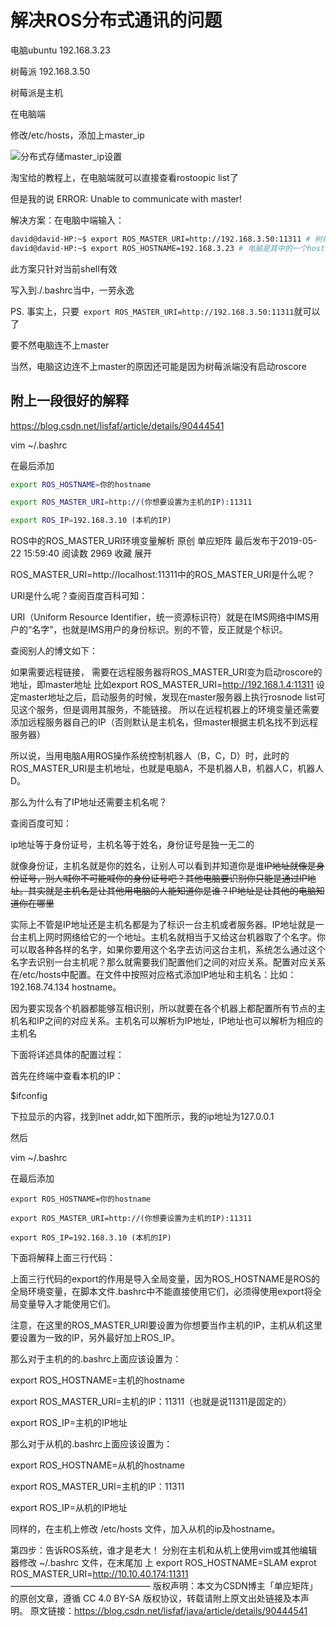 # 解决ROS分布式通讯的问题

电脑ubuntu 192.168.3.23

树莓派 192.168.3.50

树莓派是主机

在电脑端

修改/etc/hosts，添加上master_ip

![分布式存储master_ip设置](/home/david/文档/分布式存储master_ip设置.png)

淘宝给的教程上，在电脑端就可以直接查看rostoopic list了

但是我的说 ERROR: Unable to communicate with master!

解决方案：在电脑中端输入：

```bash
david@david-HP:~$ export ROS_MASTER_URI=http://192.168.3.50:11311 # 树莓派是master
david@david-HP:~$ export ROS_HOSTNAME=192.168.3.23 # 电脑是其中的一个host
```

此方案只针对当前shell有效

写入到./.bashrc当中，一劳永逸

PS. 事实上，只要` export ROS_MASTER_URI=http://192.168.3.50:11311`就可以了

要不然电脑连不上master



当然，电脑这边连不上master的原因还可能是因为树莓派端没有启动roscore



## 附上一段很好的解释



https://blog.csdn.net/lisfaf/article/details/90444541

vim ~/.bashrc

在最后添加

```bash
export ROS_HOSTNAME=你的hostname

export ROS_MASTER_URI=http://(你想要设置为主机的IP):11311

export ROS_IP=192.168.3.10 (本机的IP)
```



ROS中的ROS_MASTER_URI环境变量解析
原创 单应矩阵 最后发布于2019-05-22 15:59:40 阅读数 2969 收藏
展开

ROS_MASTER_URI=http://localhost:11311中的ROS_MASTER_URI是什么呢？

URI是什么呢？查阅百度百科可知：

URI（Uniform Resource Identifier，统一资源标识符）就是在IMS网络中IMS用户的“名字”，也就是IMS用户的身份标识。别的不管，反正就是个标识。

查阅别人的博文如下：

如果需要远程链接，
需要在远程服务器将ROS_MASTER_URI变为启动roscore的地址，即master地址
比如export ROS_MASTER_URI=http://192.168.1.4:11311
设定master地址之后，启动服务的时候，发现在master服务器上执行rosnode list可见这个服务，但是调用其服务，不能链接。
所以在远程机器上的环境变量还需要添加远程服务器自己的IP（否则默认是主机名，但master根据主机名找不到远程服务器）

所以说，当用电脑A用ROS操作系统控制机器人（B，C，D）时，此时的ROS_MASTER_URI是主机地址，也就是电脑A，不是机器人B，机器人C，机器人D。

那么为什么有了IP地址还需要主机名呢？

查阅百度可知：

ip地址等于身份证号，主机名等于姓名，身份证号是独一无二的

就像身份证，主机名就是你的姓名，让别人可以看到并知道你是谁~~IP地址就像是身份证号，别人喊你不可能喊你的身份证号吧？其他电脑要识别你只能是通过IP地址。其实就是主机名是让其他用电脑的人能知道你是谁？IP地址是让其他的电脑知道你在哪里~~

实际上不管是IP地址还是主机名都是为了标识一台主机或者服务器。IP地址就是一台主机上网时网络给它的一个地址。主机名就相当于又给这台机器取了个名字。你可以取各种各样的名字，如果你要用这个名字去访问这台主机，系统怎么通过这个名字去识别一台主机呢？那么就需要我们配置他们之间的对应关系。配置对应关系在/etc/hosts中配置。在文件中按照对应格式添加IP地址和主机名：比如：192.168.74.134 hostname。

因为要实现各个机器都能够互相识别，所以就要在各个机器上都配置所有节点的主机名和IP之间的对应关系。主机名可以解析为IP地址，IP地址也可以解析为相应的主机名

 

下面将详述具体的配置过程：

首先在终端中查看本机的IP：

$ifconfig

 下拉显示的内容，找到Inet addr,如下图所示，我的ip地址为127.0.0.1

 

然后

vim ~/.bashrc

在最后添加

    export ROS_HOSTNAME=你的hostname
    
    export ROS_MASTER_URI=http://(你想要设置为主机的IP):11311
    
    export ROS_IP=192.168.3.10 (本机的IP)

 下面将解释上面三行代码：

 上面三行代码的export的作用是导入全局变量，因为ROS_HOSTNAME是ROS的全局环境变量，在脚本文件.bashrc中不能直接使用它们，必须得使用export将全局变量导入才能使用它们。

注意，在这里的ROS_MASTER_URI要设置为你想要当作主机的IP，主机从机这里要设置为一致的IP，另外最好加上ROS_IP。

那么对于主机的的.bashrc上面应该设置为：

export    ROS_HOSTNAME=主机的hostname

export    ROS_MASTER_URI=主机的IP：11311（也就是说11311是固定的）

export    ROS_IP=主机的IP地址

那么对于从机的.bashrc上面应该设置为：

export   ROS_HOSTNAME=从机的hostname

export   ROS_MASTER_URI=主机的IP：11311

export   ROS_IP=从机的IP地址

同样的，在主机上修改 /etc/hosts 文件，加入从机的ip及hostname。

第四步：告诉ROS系统，谁才是老大！
分别在主机和从机上使用vim或其他编辑器修改 ~/.bashrc 文件，在末尾加
上
export ROS_HOSTNAME=SLAM
exprot ROS_MASTER_URI=http://10.10.40.174:11311
————————————————
版权声明：本文为CSDN博主「单应矩阵」的原创文章，遵循 CC 4.0 BY-SA 版权协议，转载请附上原文出处链接及本声明。
原文链接：https://blog.csdn.net/lisfaf/java/article/details/90444541